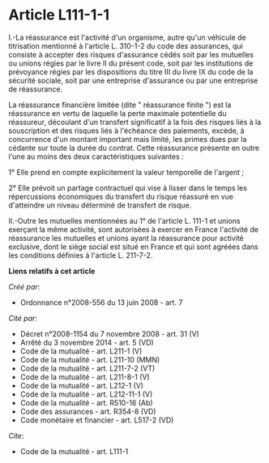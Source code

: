 # Article L111-1-1

I.-La réassurance est l'activité d'un organisme, autre qu'un véhicule de titrisation mentionné à l'article L. 310-1-2 du code
des assurances, qui consiste à accepter des risques d'assurance cédés soit par les mutuelles ou unions régies par le livre II
du présent code, soit par les institutions de prévoyance régies par les dispositions du titre III du livre IX du code de la
sécurité sociale, soit par une entreprise d'assurance ou par une entreprise de réassurance. 

La réassurance financière limitée (dite " réassurance finite ") est la réassurance en vertu de laquelle la perte maximale
potentielle du réassureur, découlant d'un transfert significatif à la fois des risques liés à la souscription et des risques
liés à l'échéance des paiements, excède, à concurrence d'un montant important mais limité, les primes dues par la cédante sur
toute la durée du contrat. Cette réassurance présente en outre l'une au moins des deux caractéristiques suivantes : 

1° Elle prend en compte explicitement la valeur temporelle de l'argent ; 

2° Elle prévoit un partage contractuel qui vise à lisser dans le temps les répercussions économiques du transfert du risque
réassuré en vue d'atteindre un niveau déterminé de transfert de risque. 

II.-Outre les mutuelles mentionnées au 1° de l'article L. 111-1 et unions exerçant la même activité, sont autorisées à
exercer en France l'activité de réassurance les mutuelles et unions ayant la réassurance pour activité exclusive, dont le
siège social est situé en France et qui sont agréées dans les conditions définies à l'article L. 211-7-2.

**Liens relatifs à cet article**

_Créé par_:

  - Ordonnance n°2008-556 du 13 juin 2008 - art. 7

_Cité par_:

  - Décret n°2008-1154 du 7 novembre 2008 - art. 31 (V)
  - Arrêté du 3 novembre 2014 - art. 5 (VD)
  - Code de la mutualité - art. L211-1 (V)
  - Code de la mutualité - art. L211-10 (MMN)
  - Code de la mutualité - art. L211-7-2 (VT)
  - Code de la mutualité - art. L211-8-1 (V)
  - Code de la mutualité - art. L212-1 (V)
  - Code de la mutualité - art. L212-11-1 (V)
  - Code de la mutualité - art. R510-16 (Ab)
  - Code des assurances - art. R354-8 (VD)
  - Code monétaire et financier - art. L517-2 (VD)

_Cite_:

  - Code de la mutualité - art. L111-1
